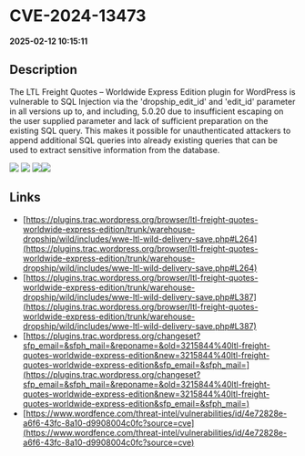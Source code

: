 # CVE-2024-13473

**2025-02-12 10:15:11**

## Description
The LTL Freight Quotes – Worldwide Express Edition plugin for WordPress is vulnerable to SQL Injection via the 'dropship_edit_id' and 'edit_id' parameter in all versions up to, and including, 5.0.20 due to insufficient escaping on the user supplied parameter and lack of sufficient preparation on the existing SQL query.  This makes it possible for unauthenticated attackers to append additional SQL queries into already existing queries that can be used to extract sensitive information from the database.

![](https://img.shields.io/static/v1?label=Score&message=7.5&color=red)
![](https://img.shields.io/static/v1?label=Severity&message=HIGH&color=red)
![](https://img.shields.io/static/v1?label=CWE&message=SQL&color=green)![](https://img.shields.io/static/v1?label=CWE&message=SQL&color=green)

## Links
- [https://plugins.trac.wordpress.org/browser/ltl-freight-quotes-worldwide-express-edition/trunk/warehouse-dropship/wild/includes/wwe-ltl-wild-delivery-save.php#L264](https://plugins.trac.wordpress.org/browser/ltl-freight-quotes-worldwide-express-edition/trunk/warehouse-dropship/wild/includes/wwe-ltl-wild-delivery-save.php#L264)
- [https://plugins.trac.wordpress.org/browser/ltl-freight-quotes-worldwide-express-edition/trunk/warehouse-dropship/wild/includes/wwe-ltl-wild-delivery-save.php#L387](https://plugins.trac.wordpress.org/browser/ltl-freight-quotes-worldwide-express-edition/trunk/warehouse-dropship/wild/includes/wwe-ltl-wild-delivery-save.php#L387)
- [https://plugins.trac.wordpress.org/changeset?sfp_email=&sfph_mail=&reponame=&old=3215844%40ltl-freight-quotes-worldwide-express-edition&new=3215844%40ltl-freight-quotes-worldwide-express-edition&sfp_email=&sfph_mail=](https://plugins.trac.wordpress.org/changeset?sfp_email=&sfph_mail=&reponame=&old=3215844%40ltl-freight-quotes-worldwide-express-edition&new=3215844%40ltl-freight-quotes-worldwide-express-edition&sfp_email=&sfph_mail=)
- [https://www.wordfence.com/threat-intel/vulnerabilities/id/4e72828e-a6f6-43fc-8a10-d9908004c0fc?source=cve](https://www.wordfence.com/threat-intel/vulnerabilities/id/4e72828e-a6f6-43fc-8a10-d9908004c0fc?source=cve)
